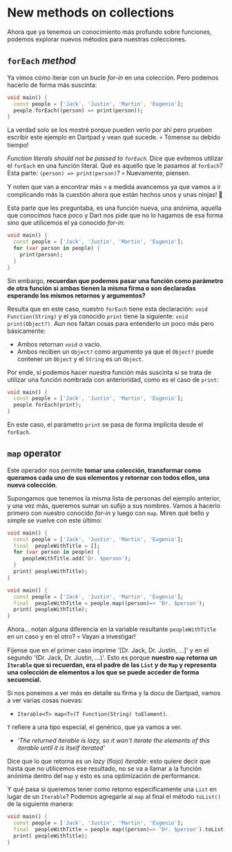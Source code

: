 # New methods on collections

Ahora que ya tenemos un conocimiento más profundo sobre funciones, podemos explorar nuevos métodos para nuestras colecciones.

## `forEach` _method_

Ya vimos cómo iterar con un bucle _for-in_ en una colección. Pero podemos hacerlo de forma más suscinta:

```dart
void main() {
  const people = ['Jack', 'Justin', 'Martin', 'Eugenio'];
  people.forEach((person) => print(person));
}
```

La verdad solo se los mostré porque pueden verlo por ahí pero prueben escribir este ejemplo en Dartpad y vean qué sucede. 💀 Tómense su debido tiempo!

_Function literals should not be passed to `forEach`._ Dice que evitemos utilizar el `forEach` en una función literal. Qué es aquello que le pasamos al `forEach`? Esta parte: `(person) => print(person)`? 💀 Nuevamente, piensen.

Y noten que van a encontrar más 💀 a medida avancemos ya que vamos a ir complicando más la cuestión ahora que están hechos unos y unas ninjas! 🥷

Esta parte que les preguntaba, es una función nueva, una anónima, aquella que conocimos hace poco y Dart nos pide que no lo hagamos de esa forma sino que utilicemos el ya conocido _for-in_:

```dart
void main() {
  const people = ['Jack', 'Justin', 'Martin', 'Eugenio'];
  for (var person in people) {
    print(person);
  }
}
```

 Sin embargo, __recuerdan que podemos pasar una función como parámetro de otra función si ambas tienen la misma firma o son declaradas esperando los mismos retornos y argumentos?__

Resulta que en este caso, nuestro `forEach` tiene esta declaración:
`void Function(String)` y el ya conocido `print` tiene la siguiente: `void print(Object?)`. Aun nos faltan cosas para entenderlo un poco más pero básicamente:

- Ambos retornan `void` o vacío.
- Ambos reciben un `Object?` como argumento ya que el `Object?` puede contener un `Object` y el `String` es un `Object`.

Por ende, sí podemos hacer nuestra función más suscinta si se trata de utilizar una función nombrada con anterioridad, como es el caso de `print`:

```dart
void main() {
  const people = ['Jack', 'Justin', 'Martin', 'Eugenio'];
  people.forEach(print);
}
```

En este caso, el parámetro `print` se pasa de forma implícita desde el `forEach`.

## `map` operator

Este operador nos permite __tomar una colección, transformar como queramos cada uno de sus elementos y retornar con todos ellos, una nueva colección__.

Supongamos que tenemos la misma lista de personas del ejemplo anterior, y una vez más, queremos sumar un sufijo a sus nombres. Vamos a hacerlo primero con nuestro conocido _for-in_ y luego con `map`. Miren qué bello y simple se vuelve con este último:

```dart
void main() {
  const people = ['Jack', 'Justin', 'Martin', 'Eugenio'];
  final  peopleWithTitle = [];
  for (var person in people) {
     peopleWithTitle.add('Dr. $person');
  }
  print( peopleWithTitle);
}
```

```dart
void main() {
  const people = ['Jack', 'Justin', 'Martin', 'Eugenio'];
  final  peopleWithTitle = people.map((person)=> 'Dr. $person');
  print( peopleWithTitle);
}
```

Ahora... notan alguna diferencia en la variable resultante `peopleWithTitle` en un caso y en el otro? 💀 Vayan a investigar!

Fíjense que en el primer caso imprime '[Dr. Jack, Dr. Justin, ...]' y en el segundo '(Dr. Jack, Dr. Justin, ...)'. Esto es porque __nuestro `map` retorna un `Iterable` que si recuerdan, era el padre de las `List` y de `Map` y representa una colección de elementos a los que se puede acceder de forma secuencial.__

Si nos ponemos a ver más en detalle su firma y la docu de Dartpad, vamos a ver varias cosas nuevas:

- `Iterable<T> map<T>(T Function(String) toElement)`.

`T` refiere a una tipo especial, el genérico, que ya vamos a ver.

- _'The returned iterable is lazy, so it won't iterate the elements of this iterable until it is itself iterated'_

Dice que lo que retorna es un _lazy_ (flojo) _iterable_: esto quiere decir que hasta que no utilicemos ese resultado, no se va a llamar a la función anónima dentro del `map` y esto es una optimización de performance.

Y qué pasa si queremos tener como retorno específicamente una `List` en lugar de un `Iterable`? Podemos agregarle al `map` al final el método `toList()` de la siguiente manera:

```dart
void main() {
  const people = ['Jack', 'Justin', 'Martin', 'Eugenio'];
  final  peopleWithTitle = people.map((person)=> 'Dr. $person').toList();
  print( peopleWithTitle);
}
```
